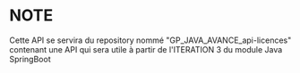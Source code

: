 # NOTE

Cette API se servira du repository nommé "GP_JAVA_AVANCE_api-licences" contenant une API qui sera utile à partir de l'ITERATION 3 du module Java SpringBoot
